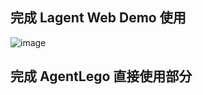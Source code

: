 ## 完成 Lagent Web Demo 使用
![image](https://github.com/liuj23CD/Intern.LLM-lean/assets/132553256/2a6f46fc-b983-40d1-aed8-7a2f1971a44a)


## 完成 AgentLego 直接使用部分
